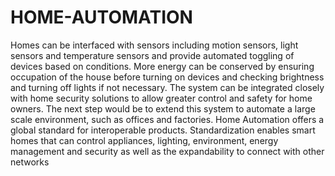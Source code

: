 # HOME-AUTOMATION
Homes can be interfaced with
sensors including motion sensors, light sensors and
temperature sensors and provide automated toggling of
devices based on conditions. More energy can be conserved
by ensuring occupation of the house before turning on devices
and checking brightness and turning off lights if not
necessary. The system can be integrated closely with home
security solutions to allow greater control and safety for home
owners. The next step would be to extend this system to
automate a large scale environment, such as offices and
factories. Home Automation offers a global standard for
interoperable products. Standardization enables smart homes
that can control appliances, lighting, environment, energy
management and security as well as the expandability to
connect with other networks
